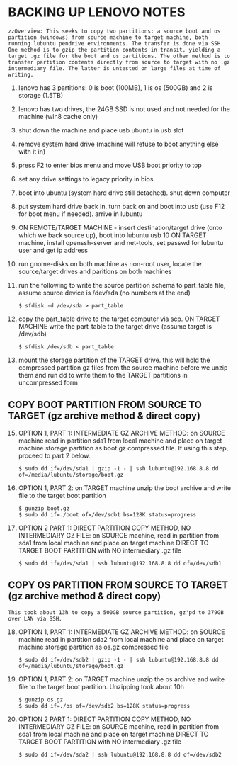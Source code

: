 # BACKING UP LENOVO NOTES

```
zzOverview: This seeks to copy two partitions: a source boot and os partition (windows) from source machine to target machine, both running lubuntu pendrive environments. The transfer is done via SSH. One method is to gzip the partition contents in transit, yielding a target .gz file for the boot and os partitions. The other method is to transfer partition contents directly from source to target with no .gz intermediary file. The latter is untested on large files at time of writing.
```


1. lenovo has 3 partitions: 0 is boot (100MB), 1 is os (500GB) and 2 is storage (1.5TB)
2. lenovo has two drives, the 24GB SSD is not used and not needed for the machine (win8 cache only)
3. shut down the machine and place usb ubuntu in usb slot
4. remove system hard drive (machine will refuse to boot anything else with it in)
5. press F2 to enter bios menu and move USB boot priority to top
6. set any drive settings to legacy priority in bios
7. boot into ubuntu (system hard drive still detached). shut down computer
8. put system hard drive back in. turn back on and boot into usb (use F12 for boot menu if needed). arrive in lubuntu
9. ON REMOTE/TARGET MACHINE - insert destination/target drive (onto which we back source up), boot into lubuntu usb
10 ON TARGET machine, install openssh-server and net-tools, set passwd for lubuntu user and get ip address
11. run gnome-disks on both machine as non-root user, locate the source/target drives and paritions on both machines
12. run the following to write the source partition schema to part_table file, assume source device is /dev/sda (no numbers at the end)
    
    `$ sfdisk -d /dev/sda > part_table`

13. copy the part_table drive to the target computer via scp. ON TARGET MACHINE write the part_table to the target drive (assume target is /dev/sdb)

    `$ sfdisk /dev/sdb < part_table`
 
14. mount the storage partition of the TARGET drive. this will hold the compressed partition gz files from the source machine before we unzip them and run dd to write them to the TARGET partitions in uncompressed form

## COPY BOOT PARTITION FROM SOURCE TO TARGET (gz archive method & direct copy)

15. OPTION 1, PART 1: INTERMEDIATE GZ ARCHIVE METHOD: on SOURCE machine read in partition sda1 from local machine and place on target machine storage partition as boot.gz compressed file. If using this step, proceed to part 2 below.

    `$ sudo dd if=/dev/sda1 | gzip -1 - | ssh lubuntu@192.168.8.8 dd of=/media/lubuntu/storage/boot.gz`

16. OPTION 1, PART 2: on TARGET machine unzip the boot archive and write file to the target boot partition

    ```
    $ gunzip boot.gz
    $ sudo dd if=./boot of=/dev/sdb1 bs=128K status=progress
    ```

17. OPTION 2 PART 1: DIRECT PARTITION COPY METHOD, NO INTERMEDIARY GZ FILE: on SOURCE machine, read in partition from sda1 from local machine and place on target machine DIRECT TO TARGET BOOT PARTITION with NO intermediary .gz file

    `$ sudo dd if=/dev/sda1 | ssh lubuntu@192.168.8.8 dd of=/dev/sdb1`

## COPY OS PARTITION FROM SOURCE TO TARGET (gz archive method & direct copy)

    This took about 13h to copy a 500GB source partition, gz'pd to 379GB over LAN via SSH.
 
18. OPTION 1, PART 1: INTERMEDIATE GZ ARCHIVE METHOD: on SOURCE machine read in partition sda2 from local machine and place on target machine storage partition as os.gz compressed file

    `$ sudo dd if=/dev/sdb2 | gzip -1 - | ssh lubuntu@192.168.8.8 dd of=/media/lubuntu/storage/boot.gz`

17. OPTION 1, PART 2: on TARGET machine unzip the os archive and write file to the target boot partition. Unzipping took about 10h

    ```
    $ gunzip os.gz
    $ sudo dd if=./os of=/dev/sdb2 bs=128K status=progress
    ```

17. OPTION 2 PART 1: DIRECT PARTITION COPY METHOD, NO INTERMEDIARY GZ FILE: on SOURCE machine, read in partition from sda1 from local machine and place on target machine DIRECT TO TARGET BOOT PARTITION with NO intermediary .gz file

    `$ sudo dd if=/dev/sda2 | ssh lubuntu@192.168.8.8 dd of=/dev/sdb2`
